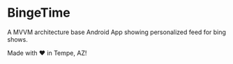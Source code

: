 # BingeTime
A MVVM architecture base Android App showing personalized feed for bing shows. 

Made with ❤️ in Tempe, AZ!
